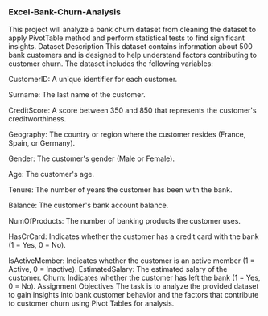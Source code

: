### Excel-Bank-Churn-Analysis
This project will analyze a bank churn dataset from cleaning the dataset to apply PivotTable method and perform statistical tests to find significant insights.
Dataset Description
This dataset contains information about 500 bank customers and is designed to help understand factors contributing to customer churn. The dataset includes the following variables:

CustomerID: A unique identifier for each customer.

Surname: The last name of the customer.

CreditScore: A score between 350 and 850 that represents the customer's creditworthiness.

Geography: The country or region where the customer resides (France, Spain, or Germany).

Gender: The customer's gender (Male or Female).

Age: The customer's age.

Tenure: The number of years the customer has been with the bank.

Balance: The customer's bank account balance.

NumOfProducts: The number of banking products the customer uses.

HasCrCard: Indicates whether the customer has a credit card with the bank (1 = Yes, 0 = No).

IsActiveMember: Indicates whether the customer is an active member (1 = Active, 0 = Inactive).
EstimatedSalary: The estimated salary of the customer.
Churn: Indicates whether the customer has left the bank (1 = Yes, 0 = No).
Assignment Objectives
The task is to analyze the provided dataset to gain insights into bank customer behavior and the factors that contribute to customer churn using Pivot Tables for analysis.

